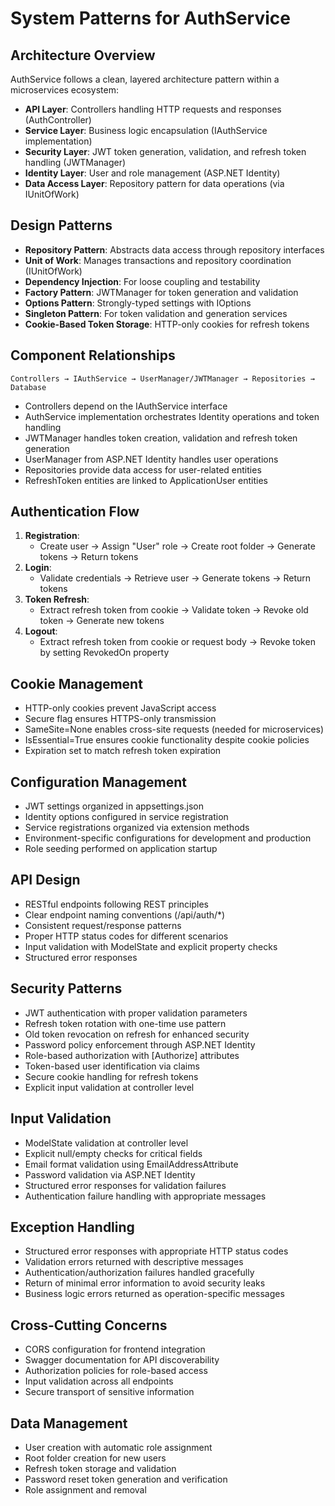 # System Patterns for AuthService

## Architecture Overview
AuthService follows a clean, layered architecture pattern within a microservices ecosystem:

- **API Layer**: Controllers handling HTTP requests and responses (AuthController)
- **Service Layer**: Business logic encapsulation (IAuthService implementation)
- **Security Layer**: JWT token generation, validation, and refresh token handling (JWTManager)
- **Identity Layer**: User and role management (ASP.NET Identity)
- **Data Access Layer**: Repository pattern for data operations (via IUnitOfWork)

## Design Patterns
- **Repository Pattern**: Abstracts data access through repository interfaces
- **Unit of Work**: Manages transactions and repository coordination (IUnitOfWork)
- **Dependency Injection**: For loose coupling and testability
- **Factory Pattern**: JWTManager for token generation and validation
- **Options Pattern**: Strongly-typed settings with IOptions<JWT>
- **Singleton Pattern**: For token validation and generation services
- **Cookie-Based Token Storage**: HTTP-only cookies for refresh tokens

## Component Relationships
```
Controllers → IAuthService → UserManager/JWTManager → Repositories → Database
```

- Controllers depend on the IAuthService interface
- AuthService implementation orchestrates Identity operations and token handling
- JWTManager handles token creation, validation and refresh token generation
- UserManager from ASP.NET Identity handles user operations
- Repositories provide data access for user-related entities
- RefreshToken entities are linked to ApplicationUser entities

## Authentication Flow
1. **Registration**:
   - Create user → Assign "User" role → Create root folder → Generate tokens → Return tokens
2. **Login**:
   - Validate credentials → Retrieve user → Generate tokens → Return tokens
3. **Token Refresh**:
   - Extract refresh token from cookie → Validate token → Revoke old token → Generate new tokens
4. **Logout**:
   - Extract refresh token from cookie or request body → Revoke token by setting RevokedOn property

## Cookie Management
- HTTP-only cookies prevent JavaScript access
- Secure flag ensures HTTPS-only transmission
- SameSite=None enables cross-site requests (needed for microservices)
- IsEssential=True ensures cookie functionality despite cookie policies
- Expiration set to match refresh token expiration

## Configuration Management
- JWT settings organized in appsettings.json
- Identity options configured in service registration
- Service registrations organized via extension methods
- Environment-specific configurations for development and production
- Role seeding performed on application startup

## API Design
- RESTful endpoints following REST principles
- Clear endpoint naming conventions (/api/auth/*)
- Consistent request/response patterns
- Proper HTTP status codes for different scenarios
- Input validation with ModelState and explicit property checks
- Structured error responses

## Security Patterns
- JWT authentication with proper validation parameters
- Refresh token rotation with one-time use pattern
- Old token revocation on refresh for enhanced security
- Password policy enforcement through ASP.NET Identity
- Role-based authorization with [Authorize] attributes
- Token-based user identification via claims
- Secure cookie handling for refresh tokens
- Explicit input validation at controller level

## Input Validation
- ModelState validation at controller level
- Explicit null/empty checks for critical fields
- Email format validation using EmailAddressAttribute
- Password validation via ASP.NET Identity
- Structured error responses for validation failures
- Authentication failure handling with appropriate messages

## Exception Handling
- Structured error responses with appropriate HTTP status codes
- Validation errors returned with descriptive messages
- Authentication/authorization failures handled gracefully
- Return of minimal error information to avoid security leaks
- Business logic errors returned as operation-specific messages

## Cross-Cutting Concerns
- CORS configuration for frontend integration
- Swagger documentation for API discoverability
- Authorization policies for role-based access
- Input validation across all endpoints
- Secure transport of sensitive information

## Data Management
- User creation with automatic role assignment
- Root folder creation for new users
- Refresh token storage and validation
- Password reset token generation and verification
- Role assignment and removal 